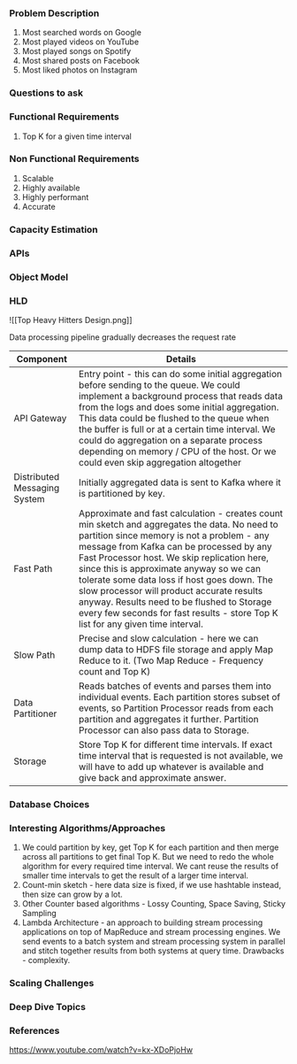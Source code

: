 ### Problem Description
1. Most searched words on Google
2. Most played videos on YouTube
3. Most played songs on Spotify
4. Most shared posts on Facebook
5. Most liked photos on Instagram 

### Questions to ask


### Functional Requirements
1. Top K for a given time interval 

### Non Functional Requirements
1. Scalable 
2. Highly available
3. Highly performant 
4. Accurate

### Capacity Estimation


### APIs


### Object Model


### HLD

![[Top Heavy Hitters Design.png]]

Data processing pipeline gradually decreases the request rate

| Component                    | Details                                                                                                                                                                                                                                                                                                                                                                                                                                                                                                         |
| ---------------------------- | --------------------------------------------------------------------------------------------------------------------------------------------------------------------------------------------------------------------------------------------------------------------------------------------------------------------------------------------------------------------------------------------------------------------------------------------------------------------------------------------------------------- |
| API Gateway                  | Entry point - this can do some initial aggregation before sending to the queue. We could implement a background process that reads data from the logs and does some initial aggregation. This data could be flushed to the queue when the buffer is full or at a certain time interval. We could do aggregation on a separate process depending on memory / CPU of the host. Or we could even skip aggregation altogether                                                                                       |
| Distributed Messaging System | Initially aggregated data is sent to Kafka where it is partitioned by key.                                                                                                                                                                                                                                                                                                                                                                                                                                      |
| Fast Path                    | Approximate and fast calculation - creates count min sketch and aggregates the data. No need to partition since memory is not a problem - any message from Kafka can be processed by any Fast Processor host. We skip replication here, since this is approximate anyway so we can tolerate some data loss if host goes down. The slow processor will product accurate results anyway. Results need to be flushed to Storage every few seconds for fast results - store Top K list for any given time interval. |
| Slow Path                    | Precise and slow calculation - here we can dump data to HDFS file storage and apply Map Reduce to it. (Two Map Reduce - Frequency count and Top K)                                                                                                                                                                                                                                                                                                                                                              |
| Data Partitioner             | Reads batches of events and parses them into individual events. Each partition stores subset of events, so Partition Processor reads from each partition and aggregates it further. Partition Processor can also pass data to Storage.                                                                                                                                                                                                                                                                          |
| Storage                      | Store Top K for different time intervals. If exact time interval that is requested is not available, we will have to add up whatever is available and give back and approximate answer.                                                                                                                                                                                                                                                                                                                         |


### Database Choices


### Interesting Algorithms/Approaches
1. We could partition by key, get Top K for each partition and then merge across all partitions to get final Top K. But we need to redo the whole algorithm for every required time interval. We cant reuse the results of smaller time intervals to get the result of a larger time interval. 
2. Count-min sketch - here data size is fixed, if we use hashtable instead, then size can grow by a lot. 
3. Other Counter based algorithms - Lossy Counting, Space Saving, Sticky Sampling
4. Lambda Architecture - an approach to building stream processing applications on top of MapReduce and stream processing engines. We send events to a batch system and stream processing system in parallel and stitch together results from both systems at query time. Drawbacks - complexity. 

### Scaling Challenges


### Deep Dive Topics


### References
https://www.youtube.com/watch?v=kx-XDoPjoHw
